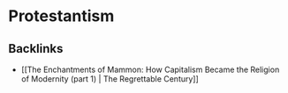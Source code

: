 # Protestantism



## Backlinks

-   [[The Enchantments of Mammon: How Capitalism Became the Religion of Modernity (part 1) | The Regrettable Century]]
